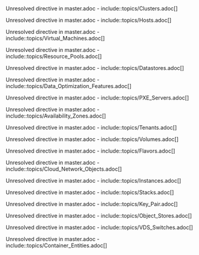 # 

Unresolved directive in master.adoc - include::topics/Clusters.adoc\[\]

Unresolved directive in master.adoc - include::topics/Hosts.adoc\[\]

Unresolved directive in master.adoc -
include::topics/Virtual\_Machines.adoc\[\]

Unresolved directive in master.adoc -
include::topics/Resource\_Pools.adoc\[\]

Unresolved directive in master.adoc -
include::topics/Datastores.adoc\[\]

Unresolved directive in master.adoc -
include::topics/Data\_Optimization\_Features.adoc\[\]

Unresolved directive in master.adoc -
include::topics/PXE\_Servers.adoc\[\]

Unresolved directive in master.adoc -
include::topics/Availability\_Zones.adoc\[\]

Unresolved directive in master.adoc - include::topics/Tenants.adoc\[\]

Unresolved directive in master.adoc - include::topics/Volumes.adoc\[\]

Unresolved directive in master.adoc - include::topics/Flavors.adoc\[\]

Unresolved directive in master.adoc -
include::topics/Cloud\_Network\_Objects.adoc\[\]

Unresolved directive in master.adoc - include::topics/Instances.adoc\[\]

Unresolved directive in master.adoc - include::topics/Stacks.adoc\[\]

Unresolved directive in master.adoc - include::topics/Key\_Pair.adoc\[\]

Unresolved directive in master.adoc -
include::topics/Object\_Stores.adoc\[\]

Unresolved directive in master.adoc -
include::topics/VDS\_Switches.adoc\[\]

Unresolved directive in master.adoc -
include::topics/Container\_Entities.adoc\[\]
